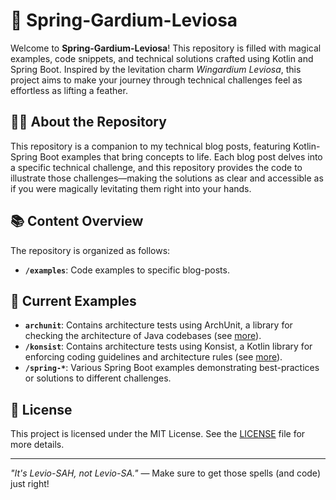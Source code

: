 # 🌟 Spring-Gardium-Leviosa

Welcome to **Spring-Gardium-Leviosa**! This repository is filled with magical examples, code snippets, and technical
solutions crafted using Kotlin and Spring Boot. Inspired by the levitation charm *Wingardium Leviosa*, this project aims
to make your journey through technical challenges feel as effortless as lifting a feather.

## 🧙‍♂️ About the Repository

This repository is a companion to my technical blog posts, featuring Kotlin-Spring Boot examples that bring concepts to
life. Each blog post delves into a specific technical challenge, and this repository provides the code to illustrate
those challenges—making the solutions as clear and accessible as if you were magically levitating them right into your
hands.

## 📚 Content Overview

The repository is organized as follows:

- **`/examples`**: Code examples to specific blog-posts.

## 🚀 Current Examples

- **`archunit`**: Contains architecture tests using ArchUnit, a library for checking the architecture of Java
  codebases (see [more](examples/archunit/README.md)).
- **`/konsist`**: Contains architecture tests using Konsist, a Kotlin library for enforcing coding guidelines and
  architecture rules (see [more](examples/konsist/README.md)).
- **`/spring-*`**: Various Spring Boot examples demonstrating best-practices or solutions to different challenges.

## 🌌 License

This project is licensed under the MIT License. See the [LICENSE](LICENSE) file for more details.

---

*"It's Levio-SAH, not Levio-SA."* — Make sure to get those spells (and code) just right!

